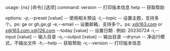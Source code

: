 usage: {ns} [命令] [选项]
command:
    version -- 打印版本信息
    help -- 获取帮助

options:
    -p,--preset [value] -- 使用相关预设
    -t,--topic <value> -- 设置主题，支持多个。ps: ge or gh,ge,gl
    -e,--email <value> -- 设置邮箱，支持多个。ps: x@163.com or x@163.com,x@126.com
    --today [value] -- 设置日期 . 例如: 20230724
    -i,--input [value] -- 输入目录
    -o,--output [value] -- 输出目录
    --dryrun -- 净运行模式，不输出文件
    -h,--help -- 获取帮助
    -v,--version -- 打印版本信息